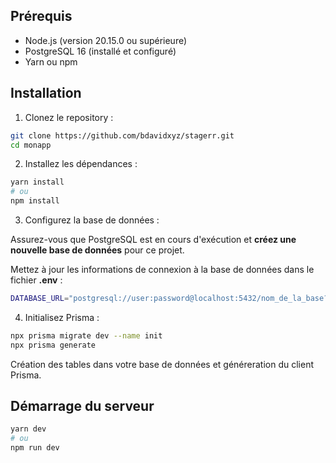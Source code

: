 ## Prérequis

* Node.js (version 20.15.0 ou supérieure)
* PostgreSQL 16 (installé et configuré)
* Yarn ou npm

## Installation

1. Clonez le repository :

```bash
git clone https://github.com/bdavidxyz/stagerr.git
cd monapp
```
2. Installez les dépendances :

```bash
yarn install
# ou
npm install
```

3. Configurez la base de données :

Assurez-vous que PostgreSQL est en cours d'exécution et **créez une nouvelle base de données** pour ce projet.

Mettez à jour les informations de connexion à la base de données dans le fichier **.env** :

```bash
DATABASE_URL="postgresql://user:password@localhost:5432/nom_de_la_base?schema=public"
```

4. Initialisez Prisma :

```bash
npx prisma migrate dev --name init
npx prisma generate
```

Création des tables dans votre base de données et généreration du client Prisma.

## Démarrage du serveur

```bash
yarn dev
# ou
npm run dev
```
